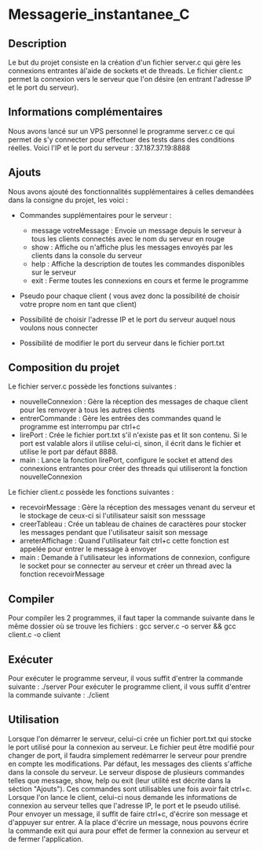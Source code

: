 # Messagerie_instantanee_C

## Description
Le but du projet consiste en la création d'un fichier server.c qui gère les connexions entrantes àl'aide de sockets et de threads. Le fichier client.c permet la connexion vers le serveur que l'on désire (en entrant l'adresse IP et le port du serveur).


## Informations complémentaires
Nous avons lancé sur un VPS personnel le programme server.c ce qui permet de s'y connecter pour effectuer des tests dans des conditions réelles. Voici l'IP et le port du serveur : 37.187.37.19:8888


## Ajouts
Nous avons ajouté des fonctionnalités supplémentaires à celles demandées dans la consigne du projet, les voici : 

- Commandes supplémentaires pour le serveur : 
  - message votreMessage : Envoie un message depuis le serveur à tous les clients connectés avec le nom du serveur en rouge
  - show : Affiche ou n'affiche plus les messages envoyés par les clients dans la console du serveur
  - help : Affiche la description de toutes les commandes disponibles sur le serveur
  - exit : Ferme toutes les connexions en cours et ferme le programme
    
- Pseudo pour chaque client ( vous avez donc la possibilité de choisir votre propre nom en tant que client)
- Possibilité de choisir l'adresse IP et le port du serveur auquel nous voulons nous connecter
- Possibilité de modifier le port du serveur dans le fichier port.txt

## Composition du projet

Le fichier server.c possède les fonctions suivantes : 
- nouvelleConnexion : Gère la réception des messages de chaque client pour les renvoyer à tous les autres clients
- entrerCommande : Gère les entrées des commandes quand le programme est interrompu par ctrl+c
- lirePort : Crée le fichier port.txt s'il n'existe pas et lit son contenu. Si le port est valable alors il utilise celui-ci, sinon, il écrit dans le fichier et utilise le port par défaut 8888.
- main : Lance la fonction lirePort, configure le socket et attend des connexions entrantes pour créer des threads qui utiliseront la fonction nouvelleConnexion


Le fichier client.c possède les fonctions suivantes : 
- recevoirMessage : Gère la réception des messages venant du serveur et le stockage de ceux-ci si l'utilisateur saisit son messsage
- creerTableau : Crée un tableau de chaines de caractères pour stocker les messages pendant que l'utilisateur saisit son message
- arreterAffichage : Quand l'utilisateur fait ctrl+c cette fonction est appelée pour entrer le message à envoyer
- main : Demande à l'utilisateur les informations de connexion, configure le socket pour se connecter au serveur et créer un thread avec la fonction recevoirMessage



## Compiler

Pour compiler les 2 programmes, il faut taper la commande suivante dans le même dossier où se trouve les fichiers : gcc server.c -o server && gcc client.c -o client


## Exécuter

Pour exécuter le programme serveur, il vous suffit d'entrer la commande suivante : ./server
Pour exécuter le programme client, il vous suffit d'entrer la commande suivante : ./client


## Utilisation

Lorsque l'on démarrer le serveur, celui-ci crée un fichier port.txt qui stocke le port utilisé pour la connexion au serveur. Le fichier peut être modifié pour changer de port, il faudra simplement redémarrer le serveur pour prendre en compte les modifications. Par défaut, les messages des clients s'affiche dans la console du serveur. Le serveur dispose de plusieurs commandes telles que message, show, help ou exit (leur utilité est décrite dans la séction "Ajouts"). Ces commandes sont utilisables une fois avoir fait ctrl+c.
Lorsque l'on lance le client, celui-ci nous demande les informations de connexion au serveur telles que l'adresse IP, le port et le pseudo utilisé. Pour envoyer un message, il suffit de faire ctrl+c, d'écrire son message et d'appuyer sur entrer. A la place d'écrire un message, nous pouvons écrire la commande exit qui aura pour effet de fermer la connexion au serveur et de fermer l'application.
